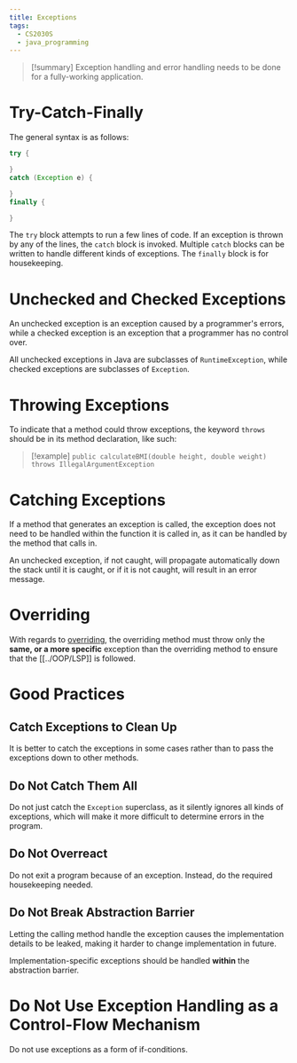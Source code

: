 ```yaml
---
title: Exceptions
tags:
  - CS2030S
  - java_programming
---
```

> [!summary] Exception handling and error handling needs to be done for a fully-working application.

# Try-Catch-Finally

The general syntax is as follows:
```Java
try {

}
catch (Exception e) {

}
finally {

}
```

The `try` block attempts to run a few lines of code. If an exception is thrown by any of the lines, the `catch` block is invoked. Multiple `catch` blocks can be written to handle different kinds of exceptions. The `finally` block is for housekeeping.

# Unchecked and Checked Exceptions

An unchecked exception is an exception caused by a programmer's errors, while a checked exception is an exception that a programmer has no control over.

All unchecked exceptions in Java are subclasses of `RuntimeException`, while checked exceptions are subclasses of `Exception`. 

# Throwing Exceptions

To indicate that a method could throw exceptions, the keyword `throws` should be in its method declaration, like such:
>[!example] `public calculateBMI(double height, double weight) throws IllegalArgumentException`

# Catching Exceptions

If a method that generates an exception is called, the exception does not need to be handled within the function it is called in, as it can be handled by the method that calls in.

An unchecked exception, if not caught, will propagate automatically down the stack until it is caught, or if it is not caught, will result in an error message.

# Overriding

With regards to [overriding](../OOP/Overriding%20and%20Overloading.md), the overriding method must throw only the **same, or a more specific** exception than the overriding method to ensure that the [[../OOP/LSP]] is followed.

# Good Practices

## Catch Exceptions to Clean Up

It is better to catch the exceptions in some cases rather than to pass the exceptions down to other methods.

## Do Not Catch Them All

Do not just catch the `Exception` superclass, as it silently ignores all kinds of exceptions, which will make it more difficult to determine errors in the program.

## Do Not Overreact

Do not exit a program because of an exception. Instead, do the required housekeeping needed.

## Do Not Break Abstraction Barrier

Letting the calling method handle the exception causes the implementation details to be leaked, making it harder to change implementation in future.

Implementation-specific exceptions should be handled **within** the abstraction barrier.

# Do Not Use Exception Handling as a Control-Flow Mechanism

Do not use exceptions as a form of if-conditions.